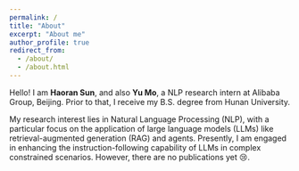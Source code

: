 ```yaml
---
permalink: /
title: "About"
excerpt: "About me"
author_profile: true
redirect_from: 
  - /about/
  - /about.html
---
```


Hello! I am **Haoran Sun**, and also **Yu Mo**, a NLP research intern at Alibaba Group, Beijing. Prior to that, I receive my B.S. degree from Hunan University.

My research interest lies in Natural Language Processing (NLP), with a particular focus on the application of large language models (LLMs) like retrieval-augmented generation (RAG) and agents. Presently, I am engaged in enhancing the instruction-following capability of LLMs in complex constrained scenarios. However, there are no publications yet 😢. 
